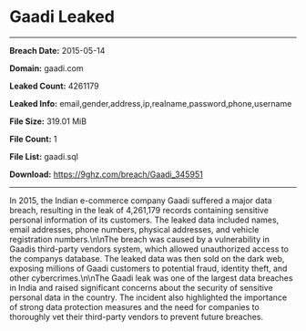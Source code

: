 # Gaadi Leaked

------------
**Breach Date:** 2015-05-14

**Domain:** gaadi.com

**Leaked Count:** 4261179

**Leaked Info:** email,gender,address,ip,realname,password,phone,username

**File Size:** 319.01 MiB

**File Count:** 1

**File List:** gaadi.sql

**Download:** https://9ghz.com/breach/Gaadi_345951

------------
In 2015, the Indian e-commerce company Gaadi suffered a major data breach, resulting in the leak of 4,261,179 records containing sensitive personal information of its customers. The leaked data included names, email addresses, phone numbers, physical addresses, and vehicle registration numbers.\n\nThe breach was caused by a vulnerability in Gaadis third-party vendors system, which allowed unauthorized access to the companys database. The leaked data was then sold on the dark web, exposing millions of Gaadi customers to potential fraud, identity theft, and other cybercrimes.\n\nThe Gaadi leak was one of the largest data breaches in India and raised significant concerns about the security of sensitive personal data in the country. The incident also highlighted the importance of strong data protection measures and the need for companies to thoroughly vet their third-party vendors to prevent future breaches.
